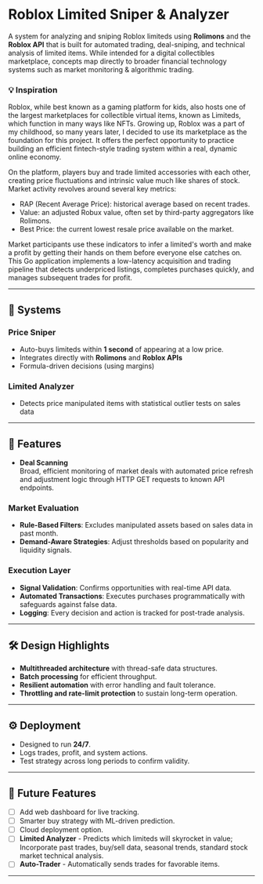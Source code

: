 # Roblox Limited Sniper & Analyzer

A system for analyzing and sniping Roblox limiteds using **Rolimons** and the **Roblox API** that is built for automated trading, deal-sniping, and technical analysis of limited items. While intended for a digital collectibles marketplace, concepts map directly to broader financial technology systems such as market monitoring & algorithmic trading.

### 💡 Inspiration ###
Roblox, while best known as a gaming platform for kids, also hosts one of the largest marketplaces for collectible virtual items, known as Limiteds, which function in many ways like NFTs. Growing up, Roblox was a part of my childhood, so many years later, I decided to use its marketplace as the foundation for this project. It offers the perfect opportunity to practice building an efficient fintech-style trading system within a real, dynamic online economy.

On the platform, players buy and trade limited accessories with each other, creating price fluctuations and intrinsic value much like shares of stock. Market activity revolves around several key metrics:
- RAP (Recent Average Price): historical average based on recent trades.
- Value: an adjusted Robux value, often set by third-party aggregators like Rolimons.
- Best Price: the current lowest resale price available on the market.

Market participants use these indicators to infer a limited's worth and make a profit by getting their hands on them before everyone else catches on. This Go application implements a low-latency acquisition and trading pipeline that detects underpriced listings, completes purchases quickly, and manages subsequent trades for profit.

---

## 📌 Systems

### Price Sniper
- Auto-buys limiteds within **1 second** of appearing at a low price.  
- Integrates directly with **Rolimons** and **Roblox APIs**
- Formula-driven decisions (using margins)

### Limited Analyzer
- Detects price manipulated items with statistical outlier tests on sales data

---

## 🚀 Features

- **Deal Scanning**  
  Broad, efficient monitoring of market deals with automated price refresh and adjustment logic through HTTP GET requests to known API endpoints.

### Market Evaluation
- **Rule-Based Filters**: Excludes manipulated assets based on sales data in past month.
- **Demand-Aware Strategies**: Adjust thresholds based on popularity and liquidity signals.

### Execution Layer
- **Signal Validation**: Confirms opportunities with real-time API data.  
- **Automated Transactions**: Executes purchases programmatically with safeguards against false data.  
- **Logging**: Every decision and action is tracked for post-trade analysis.

---

## 🛠️ Design Highlights
- **Multithreaded architecture** with thread-safe data structures.  
- **Batch processing** for efficient throughput.  
- **Resilient automation** with error handling and fault tolerance.  
- **Throttling and rate-limit protection** to sustain long-term operation.

---

## ⚙️ Deployment

- Designed to run **24/7**.  
- Logs trades, profit, and system actions.
- Test strategy across long periods to confirm validity.  

---

## 🚧 Future Features
- [ ] Add web dashboard for live tracking.  
- [ ] Smarter buy strategy with ML-driven prediction.  
- [ ] Cloud deployment option.
- [ ] **Limited Analyzer** - Predicts which limiteds will skyrocket in value; Incorporate past trades, buy/sell data, seasonal trends, standard stock market technical analysis.
- [ ] **Auto-Trader** - Automatically sends trades for favorable items.

---

#
